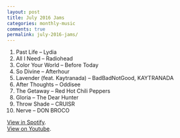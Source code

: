 ```yaml
---
layout: post
title: July 2016 Jams
categories: monthly-music
comments: true
permalink: july-2016-jams/
---
```


1. Past Life – Lydia
2. All I Need – Radiohead
3. Color Your World – Before Today
4. So Divine – Afterhour
5. Lavender (feat. Kaytranada) – BadBadNotGood, KAYTRANADA
6. After Thoughts – Oddisee
7. The Getaway – Red Hot Chili Peppers
8. Gloria – The Dear Hunter
9. Throw Shade – CRUISR
10. Nerve – DON BROCO

[View in Spotify][spotify].  
[View on Youtube][youtube].

[spotify]: https://open.spotify.com/user/fred.hohman/playlist/4cK2DLcYs2v0KVZkowwDhK "View in Spotify."
[youtube]: https://www.youtube.com/playlist?list=PL7t4sFPlrvYU0GfdD9457xPOundcpC0KD "View on Youtube."
